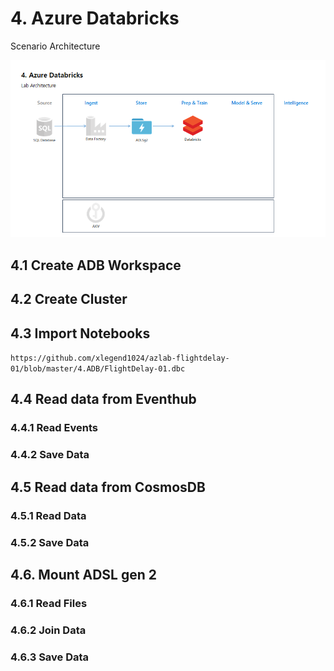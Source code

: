 # 4. Azure Databricks

Scenario Architecture

![arch](../images/4.png)

## 4.1 Create ADB Workspace

## 4.2 Create Cluster

## 4.3 Import Notebooks

```https://github.com/xlegend1024/azlab-flightdelay-01/blob/master/4.ADB/FlightDelay-01.dbc```

## 4.4 Read data from Eventhub

### 4.4.1 Read Events

### 4.4.2 Save Data

## 4.5 Read data from CosmosDB

### 4.5.1 Read Data

### 4.5.2 Save Data

## 4.6. Mount ADSL gen 2

### 4.6.1 Read Files

### 4.6.2 Join Data

### 4.6.3 Save Data